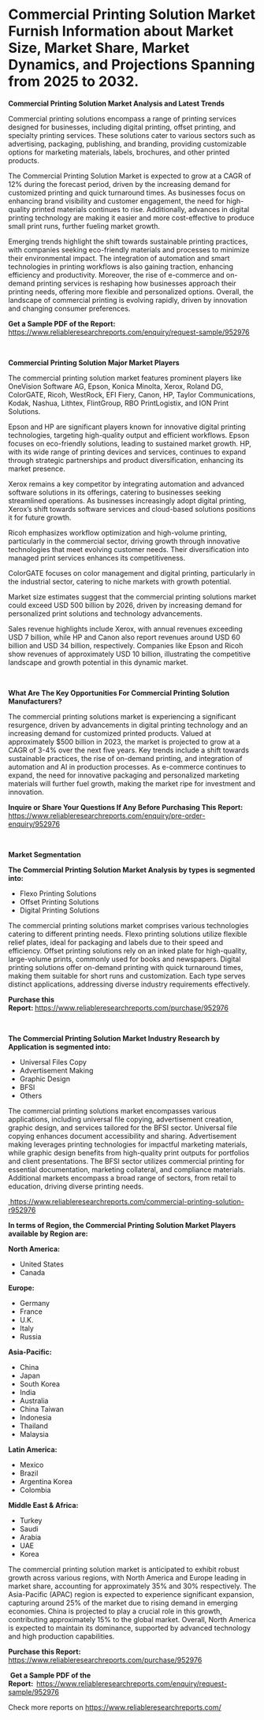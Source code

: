 <p><h1>Commercial Printing Solution Market Furnish Information about Market Size, Market Share, Market Dynamics, and Projections Spanning from 2025 to 2032.</h1></p><p><strong>Commercial Printing Solution Market Analysis and Latest Trends</strong></p>
<p><p>Commercial printing solutions encompass a range of printing services designed for businesses, including digital printing, offset printing, and specialty printing services. These solutions cater to various sectors such as advertising, packaging, publishing, and branding, providing customizable options for marketing materials, labels, brochures, and other printed products.</p><p>The Commercial Printing Solution Market is expected to grow at a CAGR of 12% during the forecast period, driven by the increasing demand for customized printing and quick turnaround times. As businesses focus on enhancing brand visibility and customer engagement, the need for high-quality printed materials continues to rise. Additionally, advances in digital printing technology are making it easier and more cost-effective to produce small print runs, further fueling market growth.</p><p>Emerging trends highlight the shift towards sustainable printing practices, with companies seeking eco-friendly materials and processes to minimize their environmental impact. The integration of automation and smart technologies in printing workflows is also gaining traction, enhancing efficiency and productivity. Moreover, the rise of e-commerce and on-demand printing services is reshaping how businesses approach their printing needs, offering more flexible and personalized options. Overall, the landscape of commercial printing is evolving rapidly, driven by innovation and changing consumer preferences.</p></p>
<p><strong>Get a Sample PDF of the Report:&nbsp;</strong> <a href="https://www.reliableresearchreports.com/enquiry/request-sample/952976?utm_campaign=3079&utm_medium=2&utm_source=Github&utm_content=ia&utm_term=06032025&utm_id=commercial-printing-solution">https://www.reliableresearchreports.com/enquiry/request-sample/952976</a></p>
<p>&nbsp;</p>
<p><strong>Commercial Printing Solution Major Market Players</strong></p>
<p><p>The commercial printing solution market features prominent players like OneVision Software AG, Epson, Konica Minolta, Xerox, Roland DG, ColorGATE, Ricoh, WestRock, EFI Fiery, Canon, HP, Taylor Communications, Kodak, Nashua, Lithtex, FlintGroup, RBO PrintLogistix, and ION Print Solutions. </p><p>Epson and HP are significant players known for innovative digital printing technologies, targeting high-quality output and efficient workflows. Epson focuses on eco-friendly solutions, leading to sustained market growth. HP, with its wide range of printing devices and services, continues to expand through strategic partnerships and product diversification, enhancing its market presence.</p><p>Xerox remains a key competitor by integrating automation and advanced software solutions in its offerings, catering to businesses seeking streamlined operations. As businesses increasingly adopt digital printing, Xerox’s shift towards software services and cloud-based solutions positions it for future growth. </p><p>Ricoh emphasizes workflow optimization and high-volume printing, particularly in the commercial sector, driving growth through innovative technologies that meet evolving customer needs. Their diversification into managed print services enhances its competitiveness.</p><p>ColorGATE focuses on color management and digital printing, particularly in the industrial sector, catering to niche markets with growth potential. </p><p>Market size estimates suggest that the commercial printing solutions market could exceed USD 500 billion by 2026, driven by increasing demand for personalized print solutions and technology advancements.</p><p>Sales revenue highlights include Xerox, with annual revenues exceeding USD 7 billion, while HP and Canon also report revenues around USD 60 billion and USD 34 billion, respectively. Companies like Epson and Ricoh show revenues of approximately USD 10 billion, illustrating the competitive landscape and growth potential in this dynamic market.</p></p>
<p>&nbsp;</p>
<p><strong>What Are The Key Opportunities For Commercial Printing Solution Manufacturers?</strong></p>
<p><p>The commercial printing solutions market is experiencing a significant resurgence, driven by advancements in digital printing technology and an increasing demand for customized printed products. Valued at approximately $500 billion in 2023, the market is projected to grow at a CAGR of 3-4% over the next five years. Key trends include a shift towards sustainable practices, the rise of on-demand printing, and integration of automation and AI in production processes. As e-commerce continues to expand, the need for innovative packaging and personalized marketing materials will further fuel growth, making the market ripe for investment and innovation.</p></p>
<p><strong>Inquire or Share Your Questions If Any Before Purchasing This Report:</strong> <a href="https://www.reliableresearchreports.com/enquiry/pre-order-enquiry/952976?utm_campaign=3079&utm_medium=2&utm_source=Github&utm_content=ia&utm_term=06032025&utm_id=commercial-printing-solution">https://www.reliableresearchreports.com/enquiry/pre-order-enquiry/952976</a></p>
<p>&nbsp;</p>
<p><strong>Market Segmentation</strong></p>
<p><strong>The Commercial Printing Solution Market Analysis by types is segmented into:</strong></p>
<p><ul><li>Flexo Printing Solutions</li><li>Offset Printing Solutions</li><li>Digital Printing Solutions</li></ul></p>
<p><p>The commercial printing solutions market comprises various technologies catering to different printing needs. Flexo printing solutions utilize flexible relief plates, ideal for packaging and labels due to their speed and efficiency. Offset printing solutions rely on an inked plate for high-quality, large-volume prints, commonly used for books and newspapers. Digital printing solutions offer on-demand printing with quick turnaround times, making them suitable for short runs and customization. Each type serves distinct applications, addressing diverse industry requirements effectively.</p></p>
<p><strong>Purchase this Report:&nbsp;</strong><a href="https://www.reliableresearchreports.com/purchase/952976?utm_campaign=3079&utm_medium=2&utm_source=Github&utm_content=ia&utm_term=06032025&utm_id=commercial-printing-solution">https://www.reliableresearchreports.com/purchase/952976</a></p>
<p>&nbsp;</p>
<p><strong>The Commercial Printing Solution Market Industry Research by Application is segmented into:</strong></p>
<p><ul><li>Universal Files Copy</li><li>Advertisement Making</li><li>Graphic Design</li><li>BFSI</li><li>Others</li></ul></p>
<p><p>The commercial printing solutions market encompasses various applications, including universal file copying, advertisement creation, graphic design, and services tailored for the BFSI sector. Universal file copying enhances document accessibility and sharing. Advertisement making leverages printing technologies for impactful marketing materials, while graphic design benefits from high-quality print outputs for portfolios and client presentations. The BFSI sector utilizes commercial printing for essential documentation, marketing collateral, and compliance materials. Additional markets encompass a broad range of sectors, from retail to education, driving diverse printing needs.</p></p>
<p><a href="https://www.reliableresearchreports.com/commercial-printing-solution-r952976?utm_campaign=3079&utm_medium=2&utm_source=Github&utm_content=ia&utm_term=06032025&utm_id=commercial-printing-solution">&nbsp;https://www.reliableresearchreports.com/commercial-printing-solution-r952976</a></p>
<p><strong>In terms of Region, the Commercial Printing Solution Market Players available by Region are:</strong></p>
<p>
    <p> <strong> North America: </strong>
        <ul>
            <li>United States</li>
            <li>Canada</li>
        </ul>
        </p> 
    <p> <strong> Europe: </strong>
        <ul>
            <li>Germany</li>
            <li>France</li>
            <li>U.K.</li>
            <li>Italy</li>
            <li>Russia</li>
        </ul>
        </p> 
    <p> <strong> Asia-Pacific: </strong>
        <ul>
            <li>China</li>
            <li>Japan</li>
            <li>South Korea</li>
            <li>India</li>
            <li>Australia</li>
            <li>China Taiwan</li>
            <li>Indonesia</li>
            <li>Thailand</li>
            <li>Malaysia</li>
        </ul>
        </p> 
    <p> <strong> Latin America: </strong>
        <ul>
            <li>Mexico</li>
            <li>Brazil</li>
            <li>Argentina Korea</li>
            <li>Colombia</li>
        </ul>
        </p> 
    <p> <strong> Middle East & Africa: </strong>
        <ul>
            <li>Turkey</li>
            <li>Saudi</li>
            <li>Arabia</li>
            <li>UAE</li>
            <li>Korea</li>
        </ul>
    </p>
    </p>
<p><p>The commercial printing solution market is anticipated to exhibit robust growth across various regions, with North America and Europe leading in market share, accounting for approximately 35% and 30% respectively. The Asia-Pacific (APAC) region is expected to experience significant expansion, capturing around 25% of the market due to rising demand in emerging economies. China is projected to play a crucial role in this growth, contributing approximately 15% to the global market. Overall, North America is expected to maintain its dominance, supported by advanced technology and high production capabilities.</p></p>
<p><strong>Purchase this Report: </strong><a href="https://www.reliableresearchreports.com/purchase/952976?utm_campaign=3079&utm_medium=2&utm_source=Github&utm_content=ia&utm_term=06032025&utm_id=commercial-printing-solution">https://www.reliableresearchreports.com/purchase/952976</a></p>
<p>&nbsp;<strong>Get a Sample PDF of the Report:&nbsp;&nbsp;</strong><a href="https://www.reliableresearchreports.com/enquiry/request-sample/952976?utm_campaign=3079&utm_medium=2&utm_source=Github&utm_content=ia&utm_term=06032025&utm_id=commercial-printing-solution">https://www.reliableresearchreports.com/enquiry/request-sample/952976</a></p>
<p><strong></strong></p>
<p>Check more reports on <a href="https://www.reliableresearchreports.com/?utm_campaign=3079&utm_medium=2&utm_source=Github&utm_content=ia&utm_term=06032025&utm_id=commercial-printing-solution">https://www.reliableresearchreports.com/</a></p>